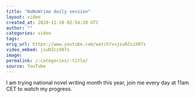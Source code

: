 ```yaml
---
title: "NaNoWrimo daily session"
layout: video
created_at: 2020-11-10 02:54:20 UTC
author: ""
categories: video
tags: 
orig_url: https://www.youtube.com/watch?v=jsuRZczX07s
video_embed: jsuRZczX07s
image: 
permalink: /:categories/:title/
source: YouTube
---
```

I am trying national novel writing month this year, join me every day at 11am CET to watch my progress.
